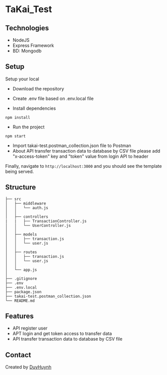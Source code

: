 # TaKai_Test

## Technologies

* NodeJS
* Express Framework
* BD: Mongodb

## Setup

Setup your local
- Download the repository

- Create .env file based on .env.local file

- Install dependencies
```
npm install
```
- Run the project
```
npm start
```
- Import takai-test.postman_collection.json file to Postman
- About API transfer transaction data to database by CSV file please add "x-access-token" key and "token" value from login API to header

Finally, navigate to `http://localhost:3000` and you should see the template being served.

## Structure

```
├── src
│   ├── middleware
│   │   └── auth.js
│   │
│   ├── controllers
|   |   ├── TransactionController.js
│   │   └── UserController.js
│   │
│   ├── models
│   │   ├── transaction.js
│   │   └── user.js
│   │
│   ├── routes
│   │   ├── transaction.js
│   │   └── user.js
│   │
│   └── app.js
│
├── .gitignore
├── .env
├── .env.local
├── package.json
├── takai-test.postman_collection.json
└── README.md

```
## Features
* API register user
* APT login and get token access to transfer data
* API transfer transaction data to database by CSV file

## Contact
Created by [DuyHuynh](https://github.com/anminh113)